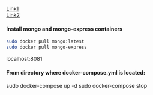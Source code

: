 [Link1](https://blog.tericcabrel.com/using-docker-and-docker-compose-with-nodejs-and-mongodb/)  
[Link2](https://devops.tutorials24x7.com/blog/containerize-mongodb-and-mongo-express-using-docker-containers)  

#### Install mongo and mongo-express containers
```bash
sudo docker pull mongo:latest
sudo docker pull mongo-express
```
localhost:8081
#### From directory where docker-compose.yml is located:
sudo docker-compose up -d
sudo docker-compose stop